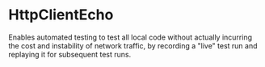 # HttpClientEcho

Enables automated testing to test all local code without actually incurring
the cost and instability of network traffic, by recording a "live" test run
and replaying it for subsequent test runs.

